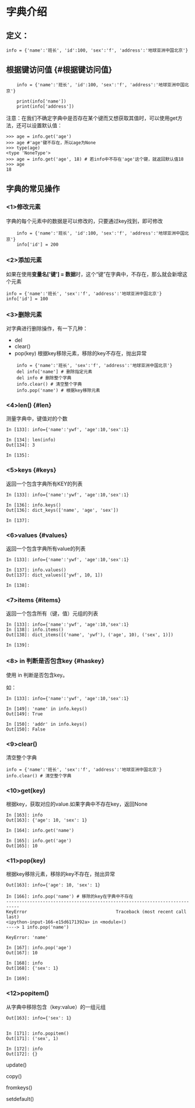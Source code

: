 # 字典介绍

## 定义：

```
info = {'name':'班长', 'id':100, 'sex':'f', 'address':'地球亚洲中国北京'}
```

## 根据键访问值 {#根据键访问值}

```
    info = {'name':'班长', 'id':100, 'sex':'f', 'address':'地球亚洲中国北京'}

    print(info['name'])
    print(info['address'])
```

注意：在我们不确定字典中是否存在某个键而又想获取其值时，可以使用get方法，还可以设置默认值：

```
>>> age = info.get('age')
>>> age #'age'键不存在，所以age为None
>>> type(age)
<type 'NoneType'>
>>> age = info.get('age', 18) # 若info中不存在'age'这个键，就返回默认值18
>>> age
18
```

## 字典的常见操作

### &lt;1&gt;修改元素

字典的每个元素中的数据是可以修改的，只要通过key找到，即可修改

```
    info = {'name':'班长', 'id':100, 'sex':'f', 'address':'地球亚洲中国北京'}
    info['id'] = 200
```

### &lt;2&gt;添加元素

如果在使用**变量名\['键'\] = 数据**时，这个“键”在字典中，不存在，那么就会新增这个元素

```
info = {'name':'班长', 'sex':'f', 'address':'地球亚洲中国北京'}
info['id'] = 100
```

### &lt;3&gt;删除元素

对字典进行删除操作，有一下几种：

* del
* clear\(\)
* pop\(key\) 根据key移除元素，移除的key不存在，抛出异常

```
    info = {'name':'班长', 'sex':'f', 'address':'地球亚洲中国北京'}
    del info['name'] # 删除指定元素
    del info # 删除整个字典
    info.clear() # 清空整个字典
    info.pop('name') # 根据key移除元素
```

### &lt;4&gt;len\(\) {#len}

测量字典中，键值对的个数

```
In [133]: info={'name':'ywf', 'age':10,'sex':1}

In [134]: len(info)
Out[134]: 3

In [135]:
```

### &lt;5&gt;keys {#keys}

返回一个包含字典所有KEY的列表

```
In [133]: info={'name':'ywf', 'age':10,'sex':1}

In [136]: info.keys()
Out[136]: dict_keys(['name', 'age', 'sex'])

In [137]:
```

### &lt;6&gt;values {#values}

返回一个包含字典所有value的列表

```
In [133]: info={'name':'ywf', 'age':10,'sex':1}

In [137]: info.values()
Out[137]: dict_values(['ywf', 10, 1])

In [138]:
```

### &lt;7&gt;items {#items}

返回一个包含所有（键，值）元组的列表

```
In [133]: info={'name':'ywf', 'age':10,'sex':1}
In [138]: info.items()
Out[138]: dict_items([('name', 'ywf'), ('age', 10), ('sex', 1)])

In [139]:
```

### &lt;8&gt; in 判断是否包含key {#haskey}

使用 in 判断是否包含key。

如：

```
In [133]: info={'name':'ywf', 'age':10,'sex':1}

In [149]: 'name' in info.keys()
Out[149]: True

In [150]: 'addr' in info.keys()
Out[150]: False
```

### &lt;9&gt;clear\(\)

清空整个字典

```
info = {'name':'班长', 'sex':'f', 'address':'地球亚洲中国北京'}
info.clear() # 清空整个字典
```

### &lt;10&gt;get\(key\)

根据key，获取对应的value.如果字典中不存在key，返回None

```
In [163]: info
Out[163]: {'age': 10, 'sex': 1}

In [164]: info.get('name')

In [165]: info.get('age')
Out[165]: 10
```

### &lt;11&gt;pop\(key\)

根据key移除元素，移除的key不存在，抛出异常

```
Out[163]: info={'age': 10, 'sex': 1}

In [166]: info.pop('name') # 移除的key在字典中不存在
---------------------------------------------------------------------------
KeyError                                  Traceback (most recent call last)
<ipython-input-166-e15d6171392a> in <module>()
----> 1 info.pop('name')

KeyError: 'name'

In [167]: info.pop('age')
Out[167]: 10

In [168]: info
Out[168]: {'sex': 1}

In [169]:
```

### &lt;12&gt;popitem\(\)

从字典中移除包含（key:value）的一组元组

```
Out[163]: info={'sex': 1}


In [171]: info.popitem()
Out[171]: ('sex', 1)

In [172]: info
Out[172]: {}
```

update\(\)

copy\(\)

fromkeys\(\)

setdefault\(\)

